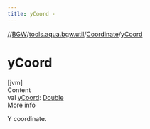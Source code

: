 ```yaml
---
title: yCoord -
---
```

//[BGW](../../../index.md)/[tools.aqua.bgw.util](../index.md)/[Coordinate](index.md)/[yCoord](y-coord.md)



# yCoord  
[jvm]  
Content  
val [yCoord](y-coord.md): [Double](https://kotlinlang.org/api/latest/jvm/stdlib/kotlin/-double/index.html)  
More info  


Y coordinate.

  



